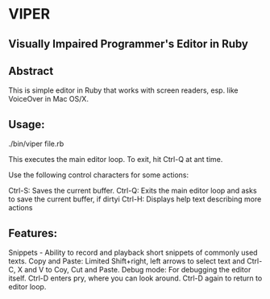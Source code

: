 # VIPER

## Visually Impaired Programmer's Editor in Ruby

## Abstract

This is simple editor in Ruby that works with screen readers, esp. like VoiceOver 
in Mac OS/X.

## Usage:

./bin/viper file.rb


This executes the main editor loop. To exit, hit Ctrl-Q at ant time.

Use the following control characters for some actions:

Ctrl-S: Saves the current buffer.
Ctrl-Q: Exits the main editor loop and asks to save the current buffer, if dirtyi
Ctrl-H: Displays help text describing more actions

## Features:

Snippets - Ability to record and playback short snippets of commonly used texts.
Copy and Paste: Limited Shift+right, left arrows to select text and Ctrl-C, X and V to Coy, Cut and Paste.
Debug mode: For debugging the editor itself.
  Ctrl-D enters pry, where you can look around. Ctrl-D again to return to editor loop.
